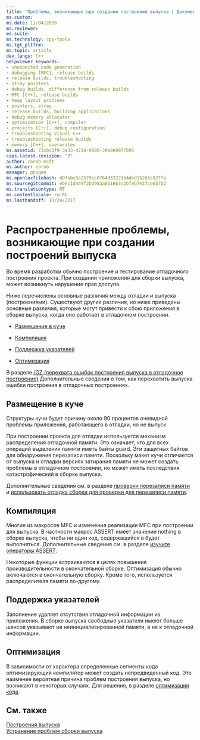 ```yaml
---
title: "Проблемы, возникающие при создании построений выпуска | Документы Microsoft"
ms.custom: 
ms.date: 11/04/2016
ms.reviewer: 
ms.suite: 
ms.technology: cpp-tools
ms.tgt_pltfrm: 
ms.topic: article
dev_langs: C++
helpviewer_keywords:
- unexpected code generation
- debugging [MFC], release builds
- release builds, troubleshooting
- stray pointers
- debug builds, difference from release builds
- MFC [C++], release builds
- heap layout problems
- pointers, stray
- release builds, building applications
- debug memory allocator
- optimization [C++], compiler
- projects [C++], debug configuration
- troubleshooting Visual C++
- troubleshooting release builds
- memory [C++], overwrites
ms.assetid: 73cbc1f9-3e33-472d-9880-39a8e9977b95
caps.latest.revision: "7"
author: corob-msft
ms.author: corob
manager: ghogen
ms.openlocfilehash: d07abc5e2579ac0764d32223b4ded15265e827fa
ms.sourcegitcommit: ebec1d449f2bd98aa851667c2bfeb7e27ce657b2
ms.translationtype: MT
ms.contentlocale: ru-RU
ms.lasthandoff: 10/24/2017
---
```

# <a name="common-problems-when-creating-a-release-build"></a>Распространенные проблемы, возникающие при создании построений выпуска
Во время разработки обычно построение и тестирование отладочного построения проекта. При создании приложения для сборки выпуска, может возникнуть нарушение прав доступа.  
  
 Ниже перечислены основные различия между отладки и выпуска (построениями). Существуют другие различия, но ниже приведены основные различия, которые могут привести к сбою приложения в сборке выпуска, когда оно работает в отладочном построении.  
  
-   [Размещение в куче](#_core_heap_layout)  
  
-   [Компиляция](#_core_compilation)  
  
-   [Поддержка указателей](#_core_pointer_support)  
  
-   [Оптимизация](#_core_optimizations)  
  
 В разделе [/GZ (перехвата ошибок построения выпуска в отладочное построение)](../../build/reference/gz-enable-stack-frame-run-time-error-checking.md) Дополнительные сведения о том, как перехватить выпуска ошибки построения в отладочных построениях.  
  
##  <a name="_core_heap_layout"></a>Размещение в куче  
 Структуры кучи будет причину около 90 процентов очевидной проблемы приложения, работающего в отладки, но не выпуск.  
  
 При построении проекта для отладки используется механизм распределения отладочной памяти. Это означает, что для всех операций выделения памяти иметь байты guard. Эти защитных байтов для обнаружения перезаписи памяти. Поскольку макет кучи отличается от выпуска и отладки версиях затирания памяти не может создать проблемы в отладочном построении, но может иметь последствия катастрофический в сборке выпуска.  
  
 Дополнительные сведения см. в разделе [проверки перезаписи памяти](../../build/reference/checking-for-memory-overwrites.md) и [использовать отладка сборки для проверки для перезаписи памяти](../../build/reference/using-the-debug-build-to-check-for-memory-overwrite.md).  
  
##  <a name="_core_compilation"></a>Компиляция  
 Многие из макросов MFC и изменения реализации MFC при построении для выпуска. В частности макрос ASSERT имеет значение nothing в сборке выпуска, чтобы ни один код, содержащийся в будет выполняться. Дополнительные сведения см. в разделе [изучите операторы ASSERT](../../build/reference/using-verify-instead-of-assert.md).  
  
 Некоторые функции встраиваются в целях повышения производительности в окончательной сборке. Оптимизация обычно включаются в окончательную сборку. Кроме того, используется распределителя памяти по-другому.  
  
##  <a name="_core_pointer_support"></a>Поддержка указателей  
 Заполнение удаляет отсутствия отладочной информации из приложения. В сборке выпуска свободные указатели имеют больше шансов указывают на неинициализированной памяти, а не к отладочной информации.  
  
##  <a name="_core_optimizations"></a>Оптимизация  
 В зависимости от характера определенные сегменты кода оптимизирующий компилятор может создать непредвиденный код. Это наименее вероятная причина проблем построения выпуска, но возникают в некоторых случаях. Для решения, в разделе [оптимизация кода](../../build/reference/optimizing-your-code.md).  
  
## <a name="see-also"></a>См. также  
 [Построения выпуска](../../build/reference/release-builds.md)   
 [Устранение проблем сборки выпуска](../../build/reference/fixing-release-build-problems.md)
